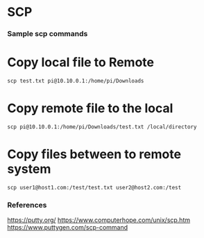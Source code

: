 # SCP

### Sample scp commands

# Copy local file to Remote
```
scp test.txt pi@10.10.0.1:/home/pi/Downloads
```

# Copy remote file to the local
```
scp pi@10.10.0.1:/home/pi/Downloads/test.txt /local/directory
```

# Copy files between to remote system
```
scp user1@host1.com:/test/test.txt user2@host2.com:/test
```

### References
https://putty.org/
https://www.computerhope.com/unix/scp.htm
https://www.puttygen.com/scp-command

